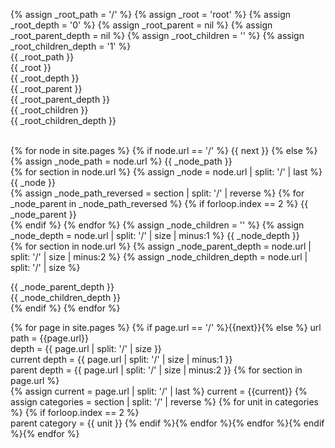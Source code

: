 ---
---

<!--- ROOT --->
{% assign _root_path = '/' %}
{% assign _root = 'root' %}
{% assign _root_depth = '0' %}
{% assign _root_parent = nil %}
{% assign _root_parent_depth = nil %}
{% assign _root_children = '' %}
{% assign _root_children_depth = '1' %}
<br>
{{ _root_path }}<br>
{{ _root }}<br>
{{ _root_depth }}<br>
{{ _root_parent }}<br>
{{ _root_parent_depth }}<br>
{{ _root_children }}<br>
{{ _root_children_depth }}<br>
<br>

<!--- LOOP --->
{% for node in site.pages %}
{% if node.url == '/' %}
{{ next }}
{% else %}
{% assign _node_path = node.url %}
{{ _node_path }}<br>
{% for section in node.url %} 
{% assign _node = node.url | split: '/' | last %}
{{ _node }}<br>
{% assign _node_path_reversed = section | split: '/' | reverse %}
{% for _node_parent in _node_path_reversed %}
{% if forloop.index == 2 %}
{{ _node_parent }}<br>
{% endif %}
{% endfor %}
{% assign _node_children = '' %}
{% assign _node_depth = node.url | split: '/' | size | minus:1 %}
{{ _node_depth }}<br>
{% for section in node.url %}
{% assign _node_parent_depth =  node.url | split: '/' | size | minus:2 %}
{% assign _node_children_depth = node.url | split: '/' | size %}
<br>

{{ _node_parent_depth }}<br>
{{ _node_children_depth }}<br>
{% endif %}
{% endfor %}

{% for page in site.pages %}
{% if page.url == '/' %}{{next}}{% else %}
url path = {{page.url}}  
depth = {{ page.url | split: '/' | size }}  
current depth = {{ page.url | split: '/' | size | minus:1 }}  
parent depth = {{ page.url | split: '/' | size | minus:2 }}
{% for section in page.url %}  
{% assign current = page.url | split: '/' | last %}
current = {{current}}
{% assign categories = section | split: '/' | reverse %}
{% for unit in categories %}
{% if forloop.index == 2 %}  
parent category = {{ unit }}
{% endif %}{% endfor %}{% endfor %}{% endif %}{% endfor %}
